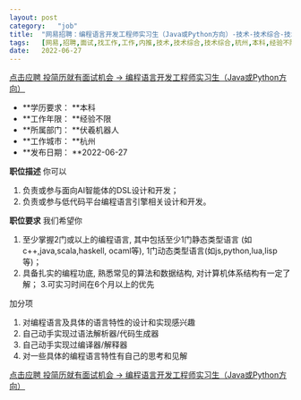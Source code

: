 ```yaml
---
layout:	post
category:	"job"
title:	"网易招聘：编程语言开发工程师实习生（Java或Python方向）-技术-技术综合-技术综合-杭州本科经验不限"
tags:	[网易,招聘,面试,找工作,工作,内推,技术,技术综合,技术综合,杭州,本科,经验不限]
date:	2022-06-27
---
```


[点击应聘 投简历就有面试机会 -> 编程语言开发工程师实习生（Java或Python方向）](http://mobile.bole.netease.com/bole/boleDetail?id=38924&employeeId=346f03c3cda5f04c&key=all)



- **学历要求： **本科
- **工作年限： **经验不限
- **所属部门： **伏羲机器人
- **工作城市： **杭州
- **发布日期： **2022-06-27



**职位描述**
你可以
1. 负责或参与面向AI智能体的DSL设计和开发；
2. 负责或参与低代码平台编程语言引擎相关设计和开发。




**职位要求**
我们希望你
1. 至少掌握2门或以上的编程语言, 其中包括至少1门静态类型语言 (如c++,java,scala,haskell, ocaml等), 1门动态类型语言(如js,python,lua,lisp等)；
2. 具备扎实的编程功底, 熟悉常见的算法和数据结构, 对计算机体系结构有一定了解；
3.可实习时间在6个月以上的优先

加分项
1. 对编程语言及具体的语言特性的设计和实现感兴趣
2. 自己动手实现过语法解析器/代码生成器
3. 自己动手实现过编译器/解释器
4. 对一些具体的编程语言特性有自己的思考和见解




[点击应聘 投简历就有面试机会 -> 编程语言开发工程师实习生（Java或Python方向）](http://mobile.bole.netease.com/bole/boleDetail?id=38924&employeeId=346f03c3cda5f04c&key=all)